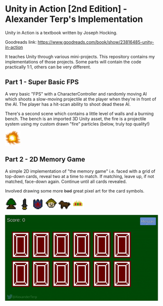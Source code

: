 # Unity in Action [2nd Edition] - Alexander Terp's Implementation

Unity in Action is a textbook written by Joseph Hocking.

Goodreads link: https://www.goodreads.com/book/show/23816485-unity-in-action

It teaches Unity through various mini-projects. This repository contains my implementations of those projects. Some parts will contain the code practically 1:1, others can be very different.

## Part 1 - Super Basic FPS

A very basic "FPS" with a CharacterController and randomly moving AI which shoots a slow-moving projectile at the player when they're in front of the AI. The player has a hit-scan ability to shoot dead these AI.

There's a second scene which contains a little level of walls and a burning bench. The bench is an imported 3D Unity asset, the fire is a projectile system using my custom drawn "fire" particles (below, truly top quality!)

<img src="./media/fire.png" width="50">

## Part 2 - 2D Memory Game

A simple 2D implementation of "the memory game" i.e. faced with a grid of top-down cards, reveal two at a time to match. If matching, leave up, if not matched, face-down again. Continue until all cards revealed.

Involved drawing some more ~~bad~~ great pixel art for the card symbols.

<img src="./media/tree.png" width="40"> <img src="./media/sword.png" width="40"> <img src="./media/shield.png" width="40"> <img src="./media/face.png" width="40"> <img src="./media/horse.png" width="40"> <img src="./media/crown.png" width="40">

<img src="./media/2021-09-20-memory-gameplay.gif" width="600">